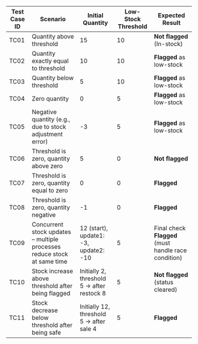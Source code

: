 
| **Test Case ID** | **Scenario**                                                            | **Initial Quantity**                       | **Low-Stock Threshold** | **Expected Result**                                  |
| ---------------- | ----------------------------------------------------------------------- | ------------------------------------------ | ----------------------- | ---------------------------------------------------- |
| TC01             | Quantity above threshold                                                | 15                                         | 10                      | **Not flagged** (In-stock)                           |
| TC02             | Quantity exactly equal to threshold                                     | 10                                         | 10                      | **Flagged** as low-stock                             |
| TC03             | Quantity below threshold                                                | 5                                          | 10                      | **Flagged** as low-stock                             |
| TC04             | Zero quantity                                                           | 0                                          | 5                       | **Flagged** as low-stock                             |
| TC05             | Negative quantity (e.g., due to stock adjustment error)                 | -3                                         | 5                       | **Flagged** as low-stock                             |
| TC06             | Threshold is zero, quantity above zero                                  | 5                                          | 0                       | **Not flagged**                                      |
| TC07             | Threshold is zero, quantity equal to zero                               | 0                                          | 0                       | **Flagged**                                          |
| TC08             | Threshold is zero, quantity negative                                    | -1                                         | 0                       | **Flagged**                                          |
| TC09             | Concurrent stock updates – multiple processes reduce stock at same time | 12 (start), update1: -3, update2: -10      | 5                       | Final check **Flagged** (must handle race condition) |
| TC10             | Stock increase above threshold after being flagged                      | Initially 2, threshold 5 → after restock 8 | 5                       | **Not flagged** (status cleared)                     |
| TC11             | Stock decrease below threshold after being safe                         | Initially 12, threshold 5 → after sale 4   | 5                       | **Flagged**                                          |
